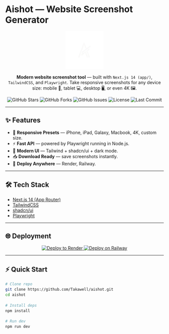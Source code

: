 # Aishot — Website Screenshot Generator  

<p align="center">
  <img src="./public/logo.png" width="120" alt="Aishot Logo" />
</p>

<p align="center">
  <b>Modern website screenshot tool</b> — built with <code>Next.js 14 (app/)</code>, <code>TailwindCSS</code>, and <code>Playwright</code>.  
  Take responsive screenshots for any device size: mobile 📱, tablet 💻, desktop 🖥️, or even 4K 🖼️.
</p>

<p align="center">
  <!-- Shields.io Badges -->
  <img src="https://img.shields.io/github/stars/Takawell/aishot?style=for-the-badge&color=yellow" alt="GitHub Stars"/>
  <img src="https://img.shields.io/github/forks/Takawell/aishot?style=for-the-badge&color=blue" alt="GitHub Forks"/>
  <img src="https://img.shields.io/github/issues/Takawell/aishot?style=for-the-badge&color=red" alt="GitHub Issues"/>
  <img src="https://img.shields.io/github/license/Takawell/aishot?style=for-the-badge&color=green" alt="License"/>
  <img src="https://img.shields.io/github/last-commit/Takawell/aishot?style=for-the-badge&color=purple" alt="Last Commit"/>
</p>

---

## ✨ Features
- 🎯 **Responsive Presets** — iPhone, iPad, Galaxy, Macbook, 4K, custom size.  
- ⚡ **Fast API** — powered by Playwright running in Node.js.  
- 🎨 **Modern UI** — Tailwind + shadcn/ui + dark mode.  
- 📥 **Download Ready** — save screenshots instantly.  
- 🚀 **Deploy Anywhere** — Render, Railway.

---

## 🛠️ Tech Stack
- [Next.js 14 (App Router)](https://nextjs.org/)  
- [TailwindCSS](https://tailwindcss.com/)  
- [shadcn/ui](https://ui.shadcn.com/)  
- [Playwright](https://playwright.dev/)  

---

## 🌐 Deployment  

<p align="center">
  <a href="https://render.com/deploy">
    <img src="https://render.com/images/deploy-to-render-button.svg" alt="Deploy to Render"/>
  </a>
  <a href="https://railway.app/template">
    <img src="https://railway.app/button.svg" alt="Deploy on Railway"/>
  </a>
</p>

---

## ⚡ Quick Start

```bash
# Clone repo
git clone https://github.com/Takawell/aishot.git
cd aishot

# Install deps
npm install

# Run dev
npm run dev
